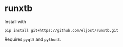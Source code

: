 # runxtb

Install with

    pip install git+https://github.com/eljost/runxtb.git

Requires ``pyqt5`` and ``python3``.

